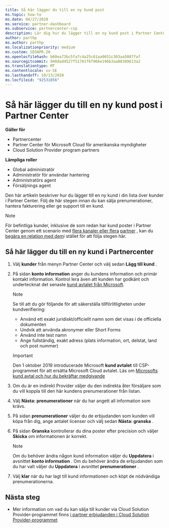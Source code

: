 ```yaml
---
title: Så här lägger du till en ny kund post
ms.topic: how-to
ms.date: 04/27/2020
ms.service: partner-dashboard
ms.subservice: partnercenter-csp
description: Lär dig hur du lägger till en ny kund post i Partner Center. Sedan kan du sälja kund prenumerationer, hantera fakturering eller ge kund support.
author: parthp
ms.author: parthp
ms.localizationpriority: medium
ms.custom: SEOAPR.20
ms.openlocfilehash: b60ea73bc5fa7c4a25c61aa9651c303aa5087faf
ms.sourcegitcommit: 940dad4527f51781f6f966e196b3aa08389613a2
ms.translationtype: MT
ms.contentlocale: sv-SE
ms.lasthandoff: 10/13/2020
ms.locfileid: "92531856"
---
```

# <a name="how-to-add-a-new-customer-record-in-partner-center"></a>Så här lägger du till en ny kund post i Partner Center

**Gäller för**

- Partnercenter
- Partner Center för Microsoft Cloud för amerikanska myndigheter
- Cloud Solution Provider program partners

**Lämpliga roller**

- Global administratör
- Administratör för användar hantering
- Administratörs agent
- Försäljnings agent

Den här artikeln beskriver hur du lägger till en ny kund i din lista över kunder i Partner Center. Följ de här stegen innan du kan sälja prenumerationer, hantera fakturering eller ge support till en kund.

>[!NOTE]
>För befintliga kunder, inklusive de som redan har kund poster i Partner Center genom ett scenario med [flera kanaler eller flera](multichannel.md) [partner](multipartner.md) , kan du [begära en relation med dem](request-a-relationship-with-a-customer.md)i stället för att följa stegen här.

## <a name="to-add-a-new-customer-in-partner-center"></a>Så här lägger du till en ny kund i Partnercenter

1. Välj **kunder** från menyn Partner Center och välj sedan **Lägg till kund** .

2. På sidan **konto information** anger du kundens information och primär kontakt information. Kontrol lera även att kunden har godkänt och undertecknat det senaste [kund avtalet från Microsoft](agreements.md).

   >[!NOTE]
   >
   >Se till att du gör följande för att säkerställa tillförlitligheten under kundverifiering:
   >
   >- Använd ett exakt juridiskt/officiellt namn som det visas i de officiella dokumenten
   >- Undvik att använda akronymer eller Short Forms
   >- Använd inte test namn
   >- Ange fullständig, exakt adress (plats information, ort, delstat, land och post nummer)

   >[!IMPORTANT]
   > Den 1 oktober 2019 introducerade Microsoft **kund avtalet** till CSP-programmet för att ersätta Microsoft Cloud avtalet. Läs om [Microsofts kund avtal och hur du bekräftar medgivande](confirm-customer-agreement.md)
  
3. Om du är en indirekt Provider väljer du den indirekta åter försäljare som du vill koppla till den här kundens prenumerationer från listan.

4. Välj **Nästa: prenumerationer** när du har angett all information som krävs.

5. På sidan **prenumerationer** väljer du de erbjudanden som kunden vill köpa från dig, ange antalet licenser och välj sedan **Nästa: granska** .

6. På sidan **Granska** kontrollerar du dina poster efter precision och väljer **Skicka** om informationen är korrekt.

   >[!NOTE]
   >Om du behöver ändra någon kund information väljer du **Uppdatera** i avsnittet **konto information** . Om du behöver ändra de erbjudanden som du har valt väljer du **Uppdatera** i avsnittet **prenumerationer** .

7. Välj **klar** när du har lagt till kund informationen och köpt de nödvändiga prenumerationerna.

## <a name="next-steps"></a>Nästa steg

- Mer information om vad du kan sälja till kunder via Cloud Solution Provider-programmet finns [i partner erbjudanden i Cloud Solution Provider-programmet](csp-offers.md)

